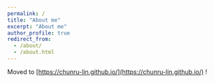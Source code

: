 ```yaml
---
permalink: /
title: "About me"
excerpt: "About me"
author_profile: true
redirect_from: 
  - /about/
  - /about.html
---
```


Moved to [https://chunru-lin.github.io/](https://chunru-lin.github.io/) !
